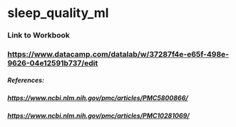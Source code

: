 # sleep_quality_ml

### Link to Workbook
### https://www.datacamp.com/datalab/w/37287f4e-e65f-498e-9626-04e12591b737/edit

##### References:
##### https://www.ncbi.nlm.nih.gov/pmc/articles/PMC5800866/
##### https://www.ncbi.nlm.nih.gov/pmc/articles/PMC10281069/
